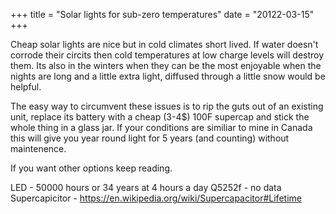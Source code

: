 +++
title = "Solar lights for sub-zero temperatures"
date = "20122-03-15"
+++

Cheap solar lights are nice but in cold climates short lived. If water doesn't corrode their circits then cold temperatures at low charge levels will destroy them. Its also in the winters when they can be the most enjoyable when the nights are long and a little extra light, diffused through a little snow would be helpful.

The easy way to circumvent these issues is to rip the guts out of an existing unit, replace its battery with a cheap (3-4$) 100F supercap and stick the whole thing in a glass jar. If your conditions are similiar to mine in Canada this will give you year round light for 5 years (and counting) without maintenence. 

If you want other options keep reading. 





LED - 50000 hours or 34 years at 4 hours a day
Q5252f - no data
Supercapicitor - https://en.wikipedia.org/wiki/Supercapacitor#Lifetime

